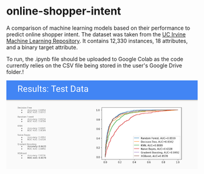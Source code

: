 # online-shopper-intent
A comparison of machine learning models based on their performance to predict online shopper intent. The dataset was taken from the [UC Irvine Machine Learning Repository](https://archive.ics.uci.edu/ml/datasets/Online+Shoppers+Purchasing+Intention+Dataset). It contains 12,330 instances, 18 attributes, and a binary target attribute.

To run, the .ipynb file should be uploaded to Google Colab as the code currently relies on the CSV file being stored in the user's Google Drive folder.!

![Results of model comparison on test data according to accuracy and AUC metrics](https://raw.githubusercontent.com/kojiro-soooo/online-shopper-intent/master/images/Results.png)
